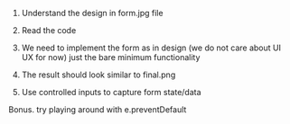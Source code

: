 1. Understand the design in form.jpg file

2. Read the code

3. We need to implement the form as in design (we do not care about UI UX for now) just the bare minimum functionality

4. The result should look similar to final.png

5. Use controlled inputs to capture form state/data

Bonus. try playing around with e.preventDefault
